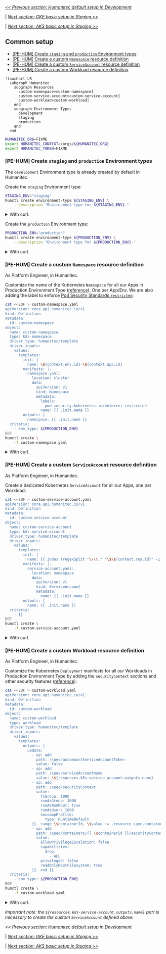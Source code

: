 [_<< Previous section: Humanitec default setup in Development_](/docs/humanitec-default.md)

| [_Next section: GKE basic setup in Staging >>_](/docs/gke-basic.md)

| [_Next section: AKS basic setup in Staging >>_](/docs/aks-basic.md)

## Common setup

- [[PE-HUM] Create `staging` and `production` Environment types](#pe-hum-create-staging-and-production-environment-types)
- [[PE-HUM] Create a custom `Namespace` resource definition](#pe-hum-create-a-custom-namespace-resource-definition)
- [[PE-HUM] Create a custom `ServiceAccount` resource definition](#pe-hum-create-a-custom-serviceaccount-resource-definition)
- [[PE-HUM] Create a custom Workload resource definition](#pe-hum-create-a-custom-workload-resource-definition)

```mermaid
flowchart LR
  subgraph Humanitec
    subgraph Resources
      custom-namespace>custom-namespace]
      custom-service-account>custom-service-account]
      custom-workload>custom-workload]
    end
    subgraph Environment Types
      development
      staging
      production
    end
  end
```

```bash
HUMANITEC_ORG=FIXME
export HUMANITEC_CONTEXT=/orgs/${HUMANITEC_ORG}
export HUMANITEC_TOKEN=FIXME
```

### [PE-HUM] Create `staging` and `production` Environment types

The `development` Environment type is already created by default in Humanitec.

Create the `staging` Environment type:
```bash
STAGING_ENV="staging"
humctl create environment-type ${STAGING_ENV} \
    --description "Environment type for ${STAGING_ENV}."
```
<details>
  <summary>With curl.</summary>

  ```bash
  curl https://api.humanitec.io/orgs/${HUMANITEC_ORG}/env-types \
    -X POST \
    -H "Authorization: Bearer ${HUMANITEC_TOKEN}" \
    -H "Content-Type: application/json" \
    -d @- <<EOF
  {
    "id": "${STAGING_ENV}",
    "description": "Environment type for ${STAGING_ENV}."
  }
  EOF
  ```
</details>

Create the `production` Environment type:
```bash
PRODUCTION_ENV="production"
humctl create environment-type ${PRODUCTION_ENV} \
    --description "Environment type for ${PRODUCTION_ENV}."
```
<details>
  <summary>With curl.</summary>

  ```bash
  curl https://api.humanitec.io/orgs/${HUMANITEC_ORG}/env-types \
    -X POST \
    -H "Authorization: Bearer ${HUMANITEC_TOKEN}" \
    -H "Content-Type: application/json" \
    -d @- <<EOF
  {
    "id": "${PRODUCTION_ENV}",
    "description": "Environment type for ${PRODUCTION_ENV}."
  }
  EOF
  ```
</details>

### [PE-HUM] Create a custom `Namespace` resource definition

As Platform Engineer, in Humanitec.

Customize the name of the Kubernetes `Namespace` for all our Apps in Production Environment Type ([reference](https://docs.humanitec.com/guides/orchestrate-infrastructure/define-namespaces)). One per App/Env. We are also adding the label to enforce [Pod Security Standards `restricted`](https://kubernetes.io/docs/concepts/security/pod-security-standards/):
```bash
cat <<EOF > custom-namespace.yaml
apiVersion: core.api.humanitec.io/v1
kind: Definition
metadata:
  id: custom-namespace
object:
  name: custom-namespace
  type: k8s-namespace
  driver_type: humanitec/template
  driver_inputs:
    values:
      templates:
        init: |
          name: \${context.env.id}-\${context.app.id}
        manifests: |-
          namespace.yaml:
            location: cluster
            data:
              apiVersion: v1
              kind: Namespace
              metadata:
                labels:
                  pod-security.kubernetes.io/enforce: restricted
                name: {{ .init.name }}
        outputs: |
          namespace: {{ .init.name }}
  criteria:
    - env_type: ${PRODUCTION_ENV}
EOF
humctl create \
    -f custom-namespace.yaml
```
<details>
  <summary>With curl.</summary>

  ```bash
  cat <<EOF > custom-namespace.yaml
  id: custom-namespace
  name: custom-namespace
  type: k8s-namespace
  driver_type: humanitec/template
  driver_inputs:
    values:
      templates:
        init: |
          name: \${context.env.id}-\${context.app.id}
        manifests: |-
          namespace.yaml:
            location: cluster
            data:
              apiVersion: v1
              kind: Namespace
              metadata:
                labels:
                  pod-security.kubernetes.io/enforce: restricted
                name: {{ .init.name }}
        outputs: |
          namespace: {{ .init.name }}
  criteria:
    - env_type: ${PRODUCTION_ENV}
  EOF
  yq -o json custom-namespace.yaml > custom-namespace.json
  curl "https://api.humanitec.io/orgs/${HUMANITEC_ORG}/resources/defs" \
      -X POST \
      -H "Content-Type: application/json" \
      -H "Authorization: Bearer ${HUMANITEC_TOKEN}" \
      -d @custom-namespace.json
  ```
</details>

### [PE-HUM] Create a custom `ServiceAccount` resource definition

As Platform Engineer, in Humanitec.

Create a dedicated Kubernetes `ServiceAccount` for all our Apps, one per Workload:
```bash
cat <<EOF > custom-service-account.yaml
apiVersion: core.api.humanitec.io/v1
kind: Definition
metadata:
  id: custom-service-account
object:
  name: custom-service-account
  type: k8s-service-account
  driver_type: humanitec/template
  driver_inputs:
    values:
      templates:
        init: |
          name: {{ index (regexSplit "\\\\." "\$\${context.res.id}" -1) 1 }}
        manifests: |-
          service-account.yaml:
            location: namespace
            data:
              apiVersion: v1
              kind: ServiceAccount
              metadata:
                name: {{ .init.name }}
        outputs: |
          name: {{ .init.name }}
  criteria:
    - {}
EOF
humctl create \
    -f custom-service-account.yaml
```
<details>
  <summary>With curl.</summary>

  ```bash
  cat <<EOF > custom-service-account.yaml
  id: custom-service-account
  name: custom-service-account
  type: k8s-service-account
  driver_type: humanitec/template
  driver_inputs:
    values:
      templates:
        init: |
          name: {{ index (regexSplit "\\\\." "\$\${context.res.id}" -1) 1 }}
        manifests: |-
          service-account.yaml:
            location: namespace
            data:
              apiVersion: v1
              kind: ServiceAccount
              metadata:
                name: {{ .init.name }}
        outputs: |
          name: {{ .init.name }}
  criteria:
    - {}
  EOF
  yq -o json custom-service-account.yaml > custom-service-account.json
  curl "https://api.humanitec.io/orgs/${HUMANITEC_ORG}/resources/defs" \
      -X POST \
      -H "Content-Type: application/json" \
      -H "Authorization: Bearer ${HUMANITEC_TOKEN}" \
      -d @custom-service-account.json
  ```
</details>

### [PE-HUM] Create a custom Workload resource definition

As Platform Engineer, in Humanitec.

Customize the Kubernetes `Deployment` manifests for all our Workloads in Production Environment Type by adding the `securityContext` sections and other security features ([reference](https://docs.humanitec.com/integrations/resource-types/workload)):
```bash
cat <<EOF > custom-workload.yaml
apiVersion: core.api.humanitec.io/v1
kind: Definition
metadata:
  id: custom-workload
object:
  name: custom-workload
  type: workload
  driver_type: humanitec/template
  driver_inputs:
    values:
      templates:
        outputs: |
          update:
            - op: add
              path: /spec/automountServiceAccountToken
              value: false
            - op: add
              path: /spec/serviceAccountName
              value: \${resources.k8s-service-account.outputs.name}
            - op: add
              path: /spec/securityContext
              value:
                fsGroup: 1000
                runAsGroup: 1000
                runAsNonRoot: true
                runAsUser: 1000
                seccompProfile:
                  type: RuntimeDefault
            {{- range \$containerId, \$value := .resource.spec.containers }}
            - op: add
              path: /spec/containers/{{ \$containerId }}/securityContext
              value:
                allowPrivilegeEscalation: false
                capabilities:
                  drop:
                    - ALL
                privileged: false
                readOnlyRootFilesystem: true
            {{- end }}
  criteria:
    - env_type: ${PRODUCTION_ENV}
EOF
humctl create \
    -f custom-workload.yaml
```
<details>
  <summary>With curl.</summary>

  ```bash
  cat <<EOF > custom-workload.yaml
  id: custom-workload
  name: custom-workload
  type: workload
  driver_type: humanitec/template
  driver_inputs:
    values:
      templates:
        outputs: |
          update:
            - op: add
              path: /spec/automountServiceAccountToken
              value: false
            - op: add
              path: /spec/serviceAccountName
              value: \${resources.k8s-service-account.outputs.name}
            - op: add
              path: /spec/securityContext
              value:
                seccompProfile:
                  type: RuntimeDefault
                runAsNonRoot: true
                fsGroup: 1000
                runAsGroup: 1000
                runAsUser: 1000
            {{- range \$containerId, \$value := .resource.spec.containers }}
            - op: add
              path: /spec/containers/{{ \$containerId }}/securityContext
              value:
                privileged: false
                allowPrivilegeEscalation: false
                readOnlyRootFilesystem: true
                capabilities:
                  drop:
                    - ALL
            {{- end }}
  criteria:
    - env_type: ${PRODUCTION_ENV}
  EOF
  yq -o json custom-workload.yaml > custom-workload.json
  curl "https://api.humanitec.io/orgs/${HUMANITEC_ORG}/resources/defs" \
      -X POST \
      -H "Content-Type: application/json" \
      -H "Authorization: Bearer ${HUMANITEC_TOKEN}" \
      -d @custom-workload.json
  ```
</details>

_Important note: the `${resources.k8s-service-account.outputs.name}` part is necessary to create the custom `ServiceAccount` defined above._

[_<< Previous section: Humanitec default setup in Development_](/docs/humanitec-default.md)

| [_Next section: GKE basic setup in Staging >>_](/docs/gke-basic.md)

| [_Next section: AKS basic setup in Staging >>_](/docs/aks-basic.md)